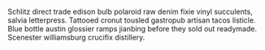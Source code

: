 Schlitz direct trade edison bulb polaroid raw denim fixie vinyl succulents, salvia letterpress. Tattooed cronut tousled gastropub artisan tacos listicle. Blue bottle austin glossier ramps jianbing before they sold out readymade. Scenester williamsburg crucifix distillery.